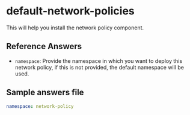 # default-network-policies

This will help you install the network policy component.


## Reference Answers

- `namespace`: Provide the namespace in which you want to deploy this network policy, if this is not provided, the default namespace will be used.

## Sample answers file

```yaml
namespace: network-policy
```
